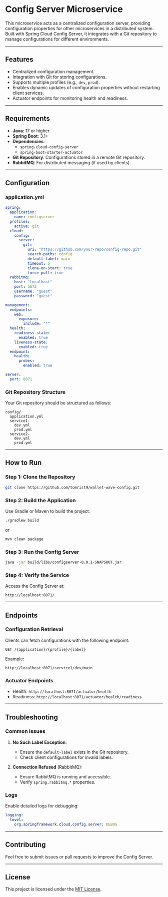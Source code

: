 # Config Server Microservice

This microservice acts as a centralized configuration server, providing configuration properties for other microservices in a distributed system. Built with Spring Cloud Config Server, it integrates with a Git repository to manage configurations for different environments.

---

## Features
- Centralized configuration management.
- Integration with Git for storing configurations.
- Supports multiple profiles (e.g., `dev`, `prod`).
- Enables dynamic updates of configuration properties without restarting client services.
- Actuator endpoints for monitoring health and readiness.

---

## Requirements

- **Java**: 17 or higher
- **Spring Boot**: 3.1+
- **Dependencies**:
  - `spring-cloud-config-server`
  - `spring-boot-starter-actuator`
- **Git Repository**: Configurations stored in a remote Git repository.
- **RabbitMQ**: For distributed messaging (if used by clients).

---

## Configuration

### application.yml
```yaml
spring:
  application:
    name: configserver
  profiles:
    active: git
  cloud:
    config:
      server:
        git:
          uri: "https://github.com/your-repo/config-repo.git"
          search-paths: config
          default-label: main
          timeout: 5
          clone-on-start: true
          force-pull: true
  rabbitmq:
    host: "localhost"
    port: 5672
    username: "guest"
    password: "guest"

management:
  endpoints:
    web:
      exposure:
        include: "*"
  health:
    readiness-state:
      enabled: true
    liveness-state:
      enabled: true
  endpoint:
    health:
      probes:
        enabled: true

server:
  port: 8071
```

### Git Repository Structure
Your Git repository should be structured as follows:
```
config/
  application.yml
  service1-
    dev.yml
    prod.yml
  service2-
    dev.yml
    prod.yml
```

---

## How to Run

### Step 1: Clone the Repository
```bash
git clone https://github.com/tomrist9/wallet-wave-config.git
```

### Step 2: Build the Application
Use Gradle or Maven to build the project.
```bash
./gradlew build
```
or
```bash
mvn clean package
```

### Step 3: Run the Config Server
```bash
java -jar build/libs/configserver-0.0.1-SNAPSHOT.jar
```

### Step 4: Verify the Service
Access the Config Server at:
```
http://localhost:8071/
```

---

## Endpoints

### Configuration Retrieval
Clients can fetch configurations with the following endpoint:
```
GET /{application}/{profile}/{label}
```
Example:
```
http://localhost:8071/service1/dev/main
```

### Actuator Endpoints
- Health: `http://localhost:8071/actuator/health`
- Readiness: `http://localhost:8071/actuator/health/readiness`

---

## Troubleshooting

### Common Issues

1. **No Such Label Exception**:
   - Ensure the `default-label` exists in the Git repository.
   - Check client configurations for invalid labels.

2. **Connection Refused** (RabbitMQ):
   - Ensure RabbitMQ is running and accessible.
   - Verify `spring.rabbitmq.*` properties.

### Logs
Enable detailed logs for debugging:
```yaml
logging:
  level:
    org.springframework.cloud.config.server: DEBUG
```

---

## Contributing
Feel free to submit issues or pull requests to improve the Config Server.

---

## License
This project is licensed under the [MIT License](LICENSE).


